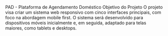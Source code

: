 PAD - Plataforma de Agendamento Doméstico
Objetivo do Projeto
O projeto visa criar um sistema web responsivo com cinco interfaces principais, com foco na abordagem mobile first. O sistema será desenvolvido para dispositivos móveis inicialmente e, em seguida, adaptado para telas maiores, como tablets e desktops.
